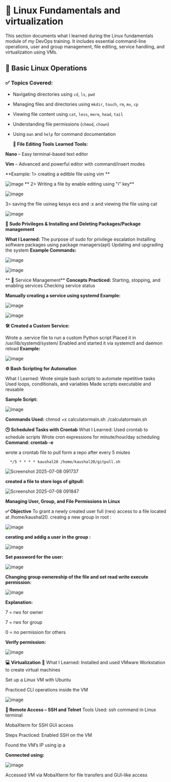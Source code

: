 # 🐧 Linux Fundamentals and virtualization
 This section documents what I learned during the Linux fundamentals module of my DevOps training. It includes essential command-line operations, user and group management, 
 file editing, service handling, and virtualization using VMs.

## 📂 Basic Linux Operations

### ✅ Topics Covered:
- Navigating directories using `cd`, `ls`, `pwd`
- Managing files and directories using `mkdir`, `touch`, `rm`, `mv`, `cp`
- Viewing file content using `cat`, `less`, `more`, `head`, `tail`
- Understanding file permissions (`chmod`, `chown`)
- Using `man` and `help` for command documentation

  **📝 File Editing Tools**
**Learned Tools:**

**Nano** – Easy terminal-based text editor

**Vim** – Advanced and powerful editor with command/insert modes

**Example: 1> creating a editble file using vim **

![image](https://github.com/user-attachments/assets/fc376362-0402-4cd5-8552-5203755629c6)
**
   2> Writing a file by enable editing using "i" key**
   
   ![image](https://github.com/user-attachments/assets/5d47a602-2f62-46f7-a0df-f53fa8be906f)
   
   3> saving the file usineg kesys ecs and :x and viewing the file using cat
   
   ![image](https://github.com/user-attachments/assets/58be88c4-e707-480a-adc3-991c4d26650f)

**🔐 Sudo Privileges & Installing and Deleting Packages/Package management**

**What I Learned:**
The purpose of sudo for privilege escalation
Installing software packages using package managers(apt)
Updating and upgrading the system
**Example Commands:**

![image](https://github.com/user-attachments/assets/afd74f77-ae0d-4222-9cb3-9f907a7b2e13)

![image](https://github.com/user-attachments/assets/85dcd479-081d-4d1a-89da-36c718000c1e)

** 🔧 Service Management**
**Concepts Practiced:**
Starting, stopping, and enabling services
Checking service status

**Manually creating a service using systemd
Example:**

 ![image](https://github.com/user-attachments/assets/2af1423d-f6b7-47d2-a4ce-181d041625df)
 
![image](https://github.com/user-attachments/assets/3b485f51-ea7d-43fd-9c7f-cad5b7bf31c1)

**🛠 Created a Custom Service:**

Wrote a .service file to run a custom Python script
Placed it in /usr/lib/systemd/system/
Enabled and started it via systemctl and daemon reload
**Example:**

![image](https://github.com/user-attachments/assets/61c140dd-0c82-48b8-a1c8-c33dfab67640)

**⚙️ Bash Scripting for Automation**

What I Learned:
Wrote simple bash scripts to automate repetitive tasks
Used loops, conditionals, and variables
Made scripts executable and reusable

**Sample Script:**

![image](https://github.com/user-attachments/assets/d784f08a-3363-4952-8e5e-e7faa0f3d595)

**Commands Used:**
chmod +x calculatormain.sh
./calculatormain.sh

**🕒 Scheduled Tasks with Crontab**
What I Learned:
Used crontab to schedule scripts
Wrote cron expressions for minute/hour/day scheduling
**Command: crontab -e**

wrote a crontab file to pull form a repo after every 5 miutes

      */5 * * * * kaushal20 /home/kaushal20/gitpull.sh 


 ![Screenshot 2025-07-08 091737](https://github.com/user-attachments/assets/4a6bade8-ad5c-4336-9a6e-2cde8e2a9706)

      
**created a file to store logs of gitpull:**


![Screenshot 2025-07-08 091847](https://github.com/user-attachments/assets/c627afac-8a7e-4ed4-a63b-4df57f0be234)

      
**Managing User, Group, and File Permissions in Linux**

**✅ Objective**
To grant a newly created user full (rwx) access to a file located at /home/kaushal20.
creatng a new group in root :

![image](https://github.com/user-attachments/assets/831f4347-9185-4613-88cb-9cd1669cf380)

**cerating and addig a user in the group :**

![image](https://github.com/user-attachments/assets/7683eeff-dcd8-45e1-b985-b4b56e281f76)

**Set password for the user:**

![image](https://github.com/user-attachments/assets/b6e57388-a09c-4839-806b-20d3cc28b0f2)

**Changing group ownereship of the file and set read write execute permission:**

![image](https://github.com/user-attachments/assets/e756b710-9a02-4bb2-9fbc-6348b7d24bf3)

**Explanation:**

7 = rwx for owner

7 = rwx for group

0 = no permission for others

**Verify permission:**

![image](https://github.com/user-attachments/assets/d6a4a1f9-5e09-485f-84d5-da188142c58c)

**💻 Virtualization**
🧠 What I Learned:
Installed and used VMware Workstation to create virtual machines

Set up a Linux VM with Ubuntu

Practiced CLI operations inside the VM

![image](https://github.com/user-attachments/assets/3baaae20-edfc-4ea0-b88e-27569aca8c9b)

**🔐 Remote Access – SSH and Telnet**
Tools Used:
ssh command in Linux terminal

MobaXterm for SSH GUI access

Steps Practiced:
Enabled SSH on the VM

Found the VM’s IP using ip a

**Connected using:**

![image](https://github.com/user-attachments/assets/caa3d74e-f544-4703-bd41-b58c46806efb)

Accessed VM via MobaXterm for file transfers and GUI-like access














